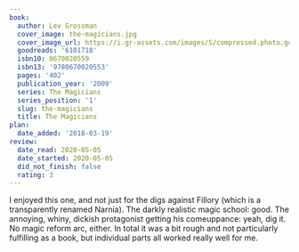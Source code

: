 ```yaml
---
book:
  author: Lev Grossman
  cover_image: the-magicians.jpg
  cover_image_url: https://i.gr-assets.com/images/S/compressed.photo.goodreads.com/books/1313772941l/6101718._SX98_.jpg
  goodreads: '6101718'
  isbn10: 0670020559
  isbn13: '9780670020553'
  pages: '402'
  publication_year: '2009'
  series: The Magicians
  series_position: '1'
  slug: the-magicians
  title: The Magicians
plan:
  date_added: '2018-03-19'
review:
  date_read: 2020-05-05
  date_started: 2020-05-05
  did_not_finish: false
  rating: 3
---
```


I enjoyed this one, and not just for the digs against Fillory (which is a transparently renamed Narnia). The darkly realistic magic school: good. The annoying, whiny, dickish protagonist getting his comeuppance: yeah, dig it. No magic reform arc, either. In total it was a bit rough and not particularly fulfilling as a book, but individual parts all worked really well for me.

